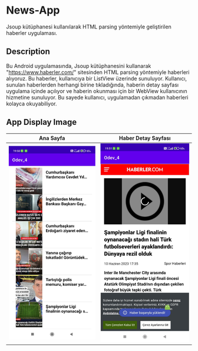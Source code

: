 # News-App
 Jsoup kütüphanesi kullanılarak HTML parsing yöntemiyle geliştirilen haberler uygulaması.

## Description
Bu Android uygulamasında, Jsoup kütüphanesini kullanarak "https://www.haberler.com/" sitesinden HTML parsing yöntemiyle haberleri alıyoruz. Bu haberler, kullanıcıya bir ListView üzerinde sunuluyor. Kullanıcı, sunulan haberlerden herhangi birine tıkladığında, haberin detay sayfası uygulama içinde açılıyor ve haberin okunması için bir WebView kullanıcının hizmetine sunuluyor. Bu sayede kullanıcı, uygulamadan çıkmadan haberleri kolayca okuyabiliyor.

## App Display Image
| Ana Sayfa                 | Haber Detay Sayfası              |
|---------------------------|----------------------------------|
| ![Ana Sayfa Fotoğrafı](https://github.com/kursatmemis/News-App/blob/main/images/main_page.jpg)  | ![Haber Detay Sayfası Fotoğrafı](https://github.com/kursatmemis/News-App/blob/main/images/detail_page.jpg) |

